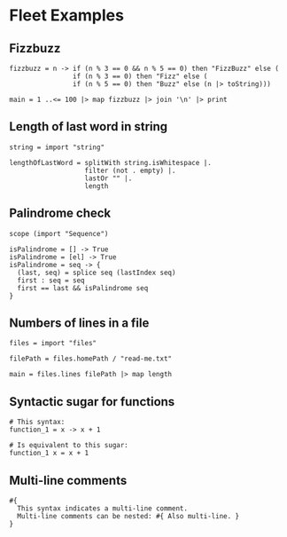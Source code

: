 # Fleet Examples

## Fizzbuzz
```fleet
fizzbuzz = n -> if (n % 3 == 0 && n % 5 == 0) then "FizzBuzz" else (
                if (n % 3 == 0) then "Fizz" else (
                if (n % 5 == 0) then "Buzz" else (n |> toString)))

main = 1 ..<= 100 |> map fizzbuzz |> join '\n' |> print
```

## Length of last word in string
```fleet
string = import "string"

lengthOfLastWord = splitWith string.isWhitespace |.
                   filter (not . empty) |.
                   lastOr "" |.
                   length
```

## Palindrome check
```fleet
scope (import "Sequence")

isPalindrome = [] -> True
isPalindrome = [el] -> True
isPalindrome = seq -> {
  (last, seq) = splice seq (lastIndex seq)
  first : seq = seq
  first == last && isPalindrome seq
}
```

## Numbers of lines in a file
```fleet
files = import "files"

filePath = files.homePath / "read-me.txt"

main = files.lines filePath |> map length
```

## Syntactic sugar for functions
```fleet
# This syntax:
function_1 = x -> x + 1

# Is equivalent to this sugar:
function_1 x = x + 1
```

## Multi-line comments
```fleet
#{
  This syntax indicates a multi-line comment.
  Multi-line comments can be nested: #{ Also multi-line. }
}
```
